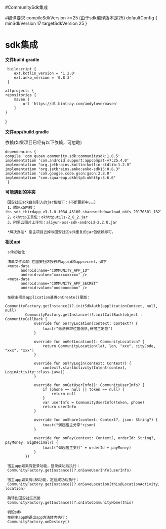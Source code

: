 #CommunitySdk集成

#编译要求
    compileSdkVersion >=25  (由于sdk编译版本是25)
     defaultConfig {
            minSdkVersion 17
            targetSdkVersion 25
        }

# sdk集成 #
**文件build.gradle**
 
     buildscript {
        ext.kotlin_version = '1.2.0'
        ext.anko_version = '0.8.3'
     }
     
    allprojects {
    repositories {
        maven {
            url 'https://dl.bintray.com/andylove/maven'
        }
    }
   }

**文件app/build.gradle**

依赖(如果项目已经有以下依赖，可忽略)

    dependencies {
    compile 'com.guoan.community.sdk:communitysdk:1.0.5'
    implementation 'com.android.support:appcompat-v7:25.4.0'
    implementation "org.jetbrains.kotlin:kotlin-stdlib:1.2.0"
    implementation "org.jetbrains.anko:anko-sdk15:0.8.3"
    implementation 'com.google.code.gson:gson:2.8.0'
    implementation "com.squareup.okhttp3:okhttp:3.6.0"
     }
**可能遇到的冲突**

     国安社区sdk目前引入的jar包如下：（不断更新中。。。）
     1，腾讯x5内核：tbs_sdk_thirdapp_v3.1.0.1034_43100_sharewithdownload_obfs_20170301_182143.jar
     2，okhttp工具包：okhttputils-2_6_2.jar
     3，阿里云图片上传包：aliyun-oss-sdk-android-2.2.0.jar
  
     *解决办法* 宿主项目去掉与国安社区sdk重复的jar包依赖即可。

**相关api**

     sdk初始化：
     
     清单文件添加 在国安社区授权的appid和appsecret，如下
     <meta-data
           android:name="COMMUNITY_APP_ID"
           android:value="xxxxxxxxxxx" />
     <meta-data
           android:name="COMMUNITY_APP_SECRET"
           android:value="ooooooooooo" />
           
     在宿主项目application基类onCreate()里面：
             CommunityFactory.getInstance()?.initSdkAuth(applicationContext, null, null)
             CommunityFactory.getInstance()?.initCallBack(object : CommunityCallBack {
                 override fun onTryLocation(context: Context?) {
                     toast("无法获取位置信息,待宿主定位")
                 }
     
                 override fun onGetLocation(): CommunityLocation? {
                     return CommunityLocation(lat, lon, "xxx", cityCode, "xxx", "xxx")
                 }
     
                 override fun onTryLogin(context: Context?) {
                     context?.startActivity(Intent(context, LoginActivity::class.java))
                 }
     
                 override fun onGetUserInfo(): CommunityUserInfo? {
                     if (phone == null || token == null) {
                         return null
                     }
                     var userInfo = CommunityUserInfo(token, phone)
                     return userInfo
                 }
     
                 override fun onShare(context: Context?, json: String?) {
                     toast("调起宿主分享"+json)
                 }
     
                 override fun onPay(context: Context?, orderId: String?, payMoney: BigDecimal?) {
                     toast("调起宿主支付" + orderId + payMoney)
                 }
             })
            
     宿主app如果有登录功能，登录成功后执行：
     CommunityFactory.getInstance()?.onSaveUserInfo(userInfo)
     
     宿主app如果有LBS功能，定位成功后执行：
     CommunityFactory.getInstance()?.onSaveLocation(this@LocationActivity, location)
     
     跳转到国安社区页面
     CommunityFactory.getInstance()?.onIntoCommunityHome(this)
     
     销毁sdk
     在宿主app的退出app方法体内执行：
     CommunityFactory.onDestory()
     
     
